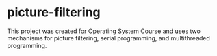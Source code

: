 # picture-filtering
This project was created for Operating System Course and uses two mechanisms for picture filtering, serial programming, and multithreaded programming.
